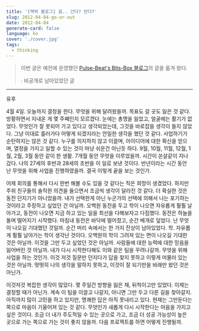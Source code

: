 ```yaml
---
title: '[맥박 블로그] 음.. 간다? 만다?'
slug: 2012-04-04-go-or-out
date: 2012-04-04
generate-card: false
language: ko
cover: './cover.jpg'
tags:
  - thinking
---
```


> 이번 글은 예전에 운영했던 [Pulse-Beat's Bits-Box 블로그](https://pulsebeat.tistory.com/)의 글을 옮겨 왔다.
>
> : 비공개로 남아있었던 글

---

유후

4월 4일. 오늘까지 결정을 한다. 무엇을 위해 달려왔을까. 목표도 갈 곳도 잃은 것 같다. 방황하면서 지내온 게 몇 주째인지 모르겠다. 눈에는 총명을 잃었고, 얼굴에는 활기가 없었다. 무엇인가 잘 못되어 가고 있다고 생각되었는데, 그것을 바로잡을 생각이 들지 않았다. 그냥 이대로 흘러가다 어떻게 되겠지라는 안일한 생각을 했던 것 같다. 사업하기가 순탄하지는 않은 것 같다. 누구를 의지하지 않고 이끌며, 아이디어에 대한 확신을 얻으며, 열정을 가지고 일할 수 있는 것이 마냥 쉬운건 아닌듯 하다. 9월, 10월, 11월, 12월, 1월, 2월, 3월 동안 같이 한 생활. 7개월 동안 무엇을 이루었을까. 시간이 쏜살같이 지나갔다. 나의 27세의 후반과 28세의 초반을 이 일로 보낸 것이다. 반년이라는 시간 동안 난 무엇을 위해 사업을 진행하였을까. 결국 이렇게 끝을 보는 것인가.

어제 회의를 통해서 다시 한번 해볼 수도 있을 것 같다는 작은 희망이 생겼었다. 하지만 주위 친구들의 솔직한 의견을 들으면서 조금씩 생각이 달라진 것 같다. 더 확실한 것은 동전 던지기가 아니었을까. 내가 선택한게 아닌 누군가의 선택에 의해서 나는 포기하는 것이라고 주장하고 싶었던 건 아닐까. 오백원 동전을 두고 학이 나오면 자유롭게 훨훨 날아가고, 동전이 나오면 지금 하고 있는 일을 최선을 다해보자고 다짐했다. 동전은 하늘을 돌며 떨어지기 시작했다. 마침내 동전은 바닥에 떨어졌고, 순간 베개로 덮었다. 난 무엇이 나오길 기대했던 것일까. 순간 머리 속에서는 한 가지 잔상이 남아있었다. 학. 자유롭게 훨훨 날아가는 학이 생각난 것이다. 오백원의 학이 그려져 있는 면이 나오길 기대한 것은 아닐까. 이것을 그만 두고 싶었던 것은 아닐까. 사람들에 대한 능력에 대한 믿음을 잃어버린 것 아닐까. 내가 다시 시작한다해도 이와 같은 팀을 꾸려나갈까. 무엇을 위해 사업을 하는 것인가. 이것 저것 질문만 던지다가 답을 찾지 못하고 이렇게 머물러 있는 것은 아닐까. 떳떳히 나의 생각을 말하지 못하고, 이것이 잘 되기만을 바래만 왔던 것은 아닌가.

이것저것 복잡한 생각이 많았다. 몇 주일간 방향을 잃은 채, 뒤척이고만 있었다. 이제는 결정할 때가 아닌가. 계속 이 팀을 이끌고 나갈지, 아니면 그만 두고 다른 길을 찾아갈지. 아직까지 많이 고민을 하고 있지만, 명쾌한 답은 아직 못내리고 있다. 현재는 그만둔다는 쪽으로 마음이 기울어져 있는 것 같다. 무엇인가 새롭게 다시 시작한다는 마음을 가지고 싶은 것이다. 조금 더 내가 주도적일 수 있는 곳으로 가고, 조금 더 성공 가능성이 높은 곳으로 가는 쪽으로 가는 것이 좋지 않을까. 다음 프로젝트를 하면 어떻게 진행될까.
